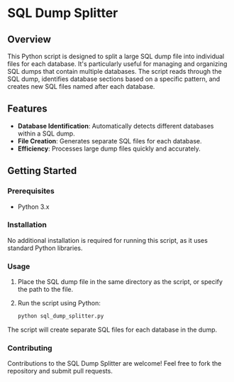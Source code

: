 # SQL Dump Splitter

## Overview
This Python script is designed to split a large SQL dump file into individual files for each database. It's particularly useful for managing and organizing SQL dumps that contain multiple databases. The script reads through the SQL dump, identifies database sections based on a specific pattern, and creates new SQL files named after each database.

## Features
- **Database Identification**: Automatically detects different databases within a SQL dump.
- **File Creation**: Generates separate SQL files for each database.
- **Efficiency**: Processes large dump files quickly and accurately.

## Getting Started

### Prerequisites
- Python 3.x

### Installation
No additional installation is required for running this script, as it uses standard Python libraries.

### Usage
1. Place the SQL dump file in the same directory as the script, or specify the path to the file.
2. Run the script using Python:

   ```bash
   python sql_dump_splitter.py
   
The script will create separate SQL files for each database in the dump.

### Contributing
Contributions to the SQL Dump Splitter are welcome! Feel free to fork the repository and submit pull requests.
